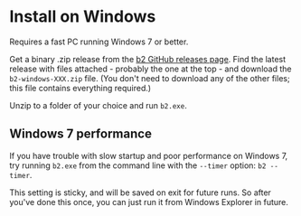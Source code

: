 # Install on Windows

Requires a fast PC running Windows 7 or better.

Get a binary .zip release from the
[b2 GitHub releases page](https://github.com/tom-seddon/b2/releases).
Find the latest release with files attached - probably the one at the
top - and download the `b2-windows-XXX.zip` file. (You don't need to
download any of the other files; this file contains everything
required.)

Unzip to a folder of your choice and run `b2.exe`.

## Windows 7 performance

If you have trouble with slow startup and poor performance on Windows
7, try running `b2.exe` from the command line with the `--timer`
option: `b2 --timer`.

This setting is sticky, and will be saved on exit for future runs. So
after you've done this once, you can just run it from Windows Explorer
in future.
